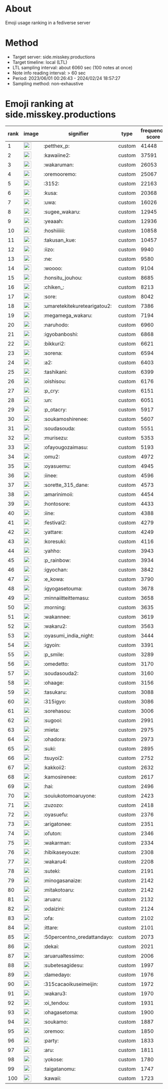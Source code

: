 # About
Emoji usage ranking in a fediverse server

# Method
- Target server: side.misskey.productions
- Target timeline: local (LTL)
- LTL sampling interval: about 6060 sec (100 notes at once)
- Note info reading interval: > 60 sec
- Period: 2023/06/01 00:26:43 - 2024/02/24 18:57:27 
- Sampling method: non-exhaustive

# Emoji ranking at side.misskey.productions

|rank|image|signifier|type|frequency score|
|----|----|----|----|----|
|1|<img height="24" src="https://side.misskey.productions/emoji/petthex_p.webp">|:petthex_p:|custom|41448|
|2|<img height="24" src="https://side.misskey.productions/emoji/kawaiine2.webp">|:kawaiine2:|custom|37591|
|3|<img height="24" src="https://side.misskey.productions/emoji/wakaruman.webp">|:wakaruman:|custom|26053|
|4|<img height="24" src="https://side.misskey.productions/emoji/oremooremo.webp">|:oremooremo:|custom|25067|
|5|<img height="24" src="https://side.misskey.productions/emoji/3152.webp">|:3152:|custom|22163|
|6|<img height="24" src="https://side.misskey.productions/emoji/kusa.webp">|:kusa:|custom|20368|
|7|<img height="24" src="https://side.misskey.productions/emoji/uwa.webp">|:uwa:|custom|16026|
|8|<img height="24" src="https://side.misskey.productions/emoji/sugee_wakaru.webp">|:sugee_wakaru:|custom|12945|
|9|<img height="24" src="https://side.misskey.productions/emoji/yeaaah.webp">|:yeaaah:|custom|12936|
|10|<img height="24" src="https://side.misskey.productions/emoji/hoshiiiiii.webp">|:hoshiiiiii:|custom|10858|
|11|<img height="24" src="https://side.misskey.productions/emoji/takusan_kue.webp">|:takusan_kue:|custom|10457|
|12|<img height="24" src="https://side.misskey.productions/emoji/iizo.webp">|:iizo:|custom|9940|
|13|<img height="24" src="https://side.misskey.productions/emoji/ne.webp">|:ne:|custom|9580|
|14|<img height="24" src="https://side.misskey.productions/emoji/woooo.webp">|:woooo:|custom|9104|
|15|<img height="24" src="https://side.misskey.productions/emoji/honsitu_jouhou.webp">|:honsitu_jouhou:|custom|8685|
|16|<img height="24" src="https://side.misskey.productions/emoji/chiken_.webp">|:chiken_:|custom|8213|
|17|<img height="24" src="https://side.misskey.productions/emoji/sore.webp">|:sore:|custom|8042|
|18|<img height="24" src="https://side.misskey.productions/emoji/umaretekitekuretearigatou2.webp">|:umaretekitekuretearigatou2:|custom|7386|
|19|<img height="24" src="https://side.misskey.productions/emoji/megamega_wakaru.webp">|:megamega_wakaru:|custom|7194|
|20|<img height="24" src="https://side.misskey.productions/emoji/naruhodo.webp">|:naruhodo:|custom|6960|
|21|<img height="24" src="https://side.misskey.productions/emoji/igyobanboshi.webp">|:igyobanboshi:|custom|6868|
|22|<img height="24" src="https://side.misskey.productions/emoji/bikkuri2.webp">|:bikkuri2:|custom|6621|
|23|<img height="24" src="https://side.misskey.productions/emoji/sorena.webp">|:sorena:|custom|6594|
|24|<img height="24" src="https://side.misskey.productions/emoji/a2.webp">|:a2:|custom|6403|
|25|<img height="24" src="https://side.misskey.productions/emoji/tashikani.webp">|:tashikani:|custom|6399|
|26|<img height="24" src="https://side.misskey.productions/emoji/oishisou.webp">|:oishisou:|custom|6176|
|27|<img height="24" src="https://side.misskey.productions/emoji/p_cry.webp">|:p_cry:|custom|6151|
|28|<img height="24" src="https://side.misskey.productions/emoji/un.webp">|:un:|custom|6051|
|29|<img height="24" src="https://side.misskey.productions/emoji/p_otacry.webp">|:p_otacry:|custom|5917|
|30|<img height="24" src="https://side.misskey.productions/emoji/soukamoshirenee.webp">|:soukamoshirenee:|custom|5607|
|31|<img height="24" src="https://side.misskey.productions/emoji/soudasouda.webp">|:soudasouda:|custom|5551|
|32|<img height="24" src="https://side.misskey.productions/emoji/murisezu.webp">|:murisezu:|custom|5353|
|33|<img height="24" src="https://side.misskey.productions/emoji/ofayougozaimasu.webp">|:ofayougozaimasu:|custom|5193|
|34|<img height="24" src="https://side.misskey.productions/emoji/omu2.webp">|:omu2:|custom|4972|
|35|<img height="24" src="https://side.misskey.productions/emoji/oyasuemu.webp">|:oyasuemu:|custom|4945|
|36|<img height="24" src="https://side.misskey.productions/emoji/iinee.webp">|:iinee:|custom|4596|
|37|<img height="24" src="https://side.misskey.productions/emoji/sorette_315_dane.webp">|:sorette_315_dane:|custom|4573|
|38|<img height="24" src="https://side.misskey.productions/emoji/amarinimoii.webp">|:amarinimoii:|custom|4454|
|39|<img height="24" src="https://side.misskey.productions/emoji/hontosore.webp">|:hontosore:|custom|4433|
|40|<img height="24" src="https://side.misskey.productions/emoji/iine.webp">|:iine:|custom|4388|
|41|<img height="24" src="https://side.misskey.productions/emoji/festival2.webp">|:festival2:|custom|4279|
|42|<img height="24" src="https://side.misskey.productions/emoji/yattare.webp">|:yattare:|custom|4249|
|43|<img height="24" src="https://side.misskey.productions/emoji/koresuki.webp">|:koresuki:|custom|4116|
|44|<img height="24" src="https://side.misskey.productions/emoji/yahho.webp">|:yahho:|custom|3943|
|45|<img height="24" src="https://side.misskey.productions/emoji/p_rainbow.webp">|:p_rainbow:|custom|3934|
|46|<img height="24" src="https://side.misskey.productions/emoji/igyochan.webp">|:igyochan:|custom|3842|
|47|<img height="24" src="https://side.misskey.productions/emoji/e_kowa.webp">|:e_kowa:|custom|3790|
|48|<img height="24" src="https://side.misskey.productions/emoji/igyogasetouma.webp">|:igyogasetouma:|custom|3678|
|49|<img height="24" src="https://side.misskey.productions/emoji/minnaiitteittemasu.webp">|:minnaiitteittemasu:|custom|3658|
|50|<img height="24" src="https://side.misskey.productions/emoji/morning.webp">|:morning:|custom|3635|
|51|<img height="24" src="https://side.misskey.productions/emoji/wakannee.webp">|:wakannee:|custom|3619|
|52|<img height="24" src="https://side.misskey.productions/emoji/wakaru2.webp">|:wakaru2:|custom|3563|
|53|<img height="24" src="https://side.misskey.productions/emoji/oyasumi_india_night.webp">|:oyasumi_india_night:|custom|3444|
|54|<img height="24" src="https://side.misskey.productions/emoji/igyoin.webp">|:igyoin:|custom|3391|
|55|<img height="24" src="https://side.misskey.productions/emoji/p_smile.webp">|:p_smile:|custom|3289|
|56|<img height="24" src="https://side.misskey.productions/emoji/omedetto.webp">|:omedetto:|custom|3170|
|57|<img height="24" src="https://side.misskey.productions/emoji/soudasouda2.webp">|:soudasouda2:|custom|3160|
|58|<img height="24" src="https://side.misskey.productions/emoji/ohaage.webp">|:ohaage:|custom|3156|
|59|<img height="24" src="https://side.misskey.productions/emoji/tasukaru.webp">|:tasukaru:|custom|3088|
|60|<img height="24" src="https://side.misskey.productions/emoji/315igyo.webp">|:315igyo:|custom|3086|
|61|<img height="24" src="https://side.misskey.productions/emoji/sorehasou.webp">|:sorehasou:|custom|3006|
|62|<img height="24" src="https://side.misskey.productions/emoji/sugooi.webp">|:sugooi:|custom|2991|
|63|<img height="24" src="https://side.misskey.productions/emoji/mieta.webp">|:mieta:|custom|2975|
|64|<img height="24" src="https://side.misskey.productions/emoji/ohadora.webp">|:ohadora:|custom|2973|
|65|<img height="24" src="https://side.misskey.productions/emoji/suki.webp">|:suki:|custom|2895|
|66|<img height="24" src="https://side.misskey.productions/emoji/tsuyoi2.webp">|:tsuyoi2:|custom|2752|
|67|<img height="24" src="https://side.misskey.productions/emoji/kakkoii2.webp">|:kakkoii2:|custom|2632|
|68|<img height="24" src="https://side.misskey.productions/emoji/kamosirenee.webp">|:kamosirenee:|custom|2617|
|69|<img height="24" src="https://side.misskey.productions/emoji/hai.webp">|:hai:|custom|2496|
|70|<img height="24" src="https://side.misskey.productions/emoji/souiukotomoaruyone.webp">|:souiukotomoaruyone:|custom|2423|
|71|<img height="24" src="https://side.misskey.productions/emoji/zuzozo.webp">|:zuzozo:|custom|2418|
|72|<img height="24" src="https://side.misskey.productions/emoji/oyasuefu.webp">|:oyasuefu:|custom|2376|
|73|<img height="24" src="https://side.misskey.productions/emoji/arigatonee.webp">|:arigatonee:|custom|2351|
|74|<img height="24" src="https://side.misskey.productions/emoji/ofuton.webp">|:ofuton:|custom|2346|
|75|<img height="24" src="https://side.misskey.productions/emoji/wakarman.webp">|:wakarman:|custom|2334|
|76|<img height="24" src="https://side.misskey.productions/emoji/hibikaseyouze.webp">|:hibikaseyouze:|custom|2308|
|77|<img height="24" src="https://side.misskey.productions/emoji/wakaru4.webp">|:wakaru4:|custom|2208|
|78|<img height="24" src="https://side.misskey.productions/emoji/suteki.webp">|:suteki:|custom|2191|
|79|<img height="24" src="https://side.misskey.productions/emoji/minogasanaize.webp">|:minogasanaize:|custom|2142|
|80|<img height="24" src="https://side.misskey.productions/emoji/mitakotoaru.webp">|:mitakotoaru:|custom|2142|
|81|<img height="24" src="https://side.misskey.productions/emoji/aruaru.webp">|:aruaru:|custom|2132|
|82|<img height="24" src="https://side.misskey.productions/emoji/odaizini.webp">|:odaizini:|custom|2124|
|83|<img height="24" src="https://side.misskey.productions/emoji/ofa.webp">|:ofa:|custom|2102|
|84|<img height="24" src="https://side.misskey.productions/emoji/ittare.webp">|:ittare:|custom|2101|
|85|<img height="24" src="https://side.misskey.productions/emoji/50percentno_oredattandayo.webp">|:50percentno_oredattandayo:|custom|2073|
|86|<img height="24" src="https://side.misskey.productions/emoji/dekai.webp">|:dekai:|custom|2021|
|87|<img height="24" src="https://side.misskey.productions/emoji/aruarualtessimo.webp">|:aruarualtessimo:|custom|2006|
|88|<img height="24" src="https://side.misskey.productions/emoji/subetesagidesu.webp">|:subetesagidesu:|custom|1997|
|89|<img height="24" src="https://side.misskey.productions/emoji/damedayo.webp">|:damedayo:|custom|1976|
|90|<img height="24" src="https://side.misskey.productions/emoji/315cacaoikuseimeijin.webp">|:315cacaoikuseimeijin:|custom|1972|
|91|<img height="24" src="https://side.misskey.productions/emoji/wakaru3.webp">|:wakaru3:|custom|1970|
|92|<img height="24" src="https://side.misskey.productions/emoji/oi_tendou.webp">|:oi_tendou:|custom|1931|
|93|<img height="24" src="https://side.misskey.productions/emoji/ohagasetoma.webp">|:ohagasetoma:|custom|1900|
|94|<img height="24" src="https://side.misskey.productions/emoji/soukamo.webp">|:soukamo:|custom|1887|
|95|<img height="24" src="https://side.misskey.productions/emoji/oremoo.webp">|:oremoo:|custom|1850|
|96|<img height="24" src="https://side.misskey.productions/emoji/party.webp">|:party:|custom|1833|
|97|<img height="24" src="https://side.misskey.productions/emoji/aru.webp">|:aru:|custom|1811|
|98|<img height="24" src="https://side.misskey.productions/emoji/yokose.webp">|:yokose:|custom|1780|
|99|<img height="24" src="https://side.misskey.productions/emoji/taigatanomu.webp">|:taigatanomu:|custom|1747|
|100|<img height="24" src="https://side.misskey.productions/emoji/kawaii.webp">|:kawaii:|custom|1723|

